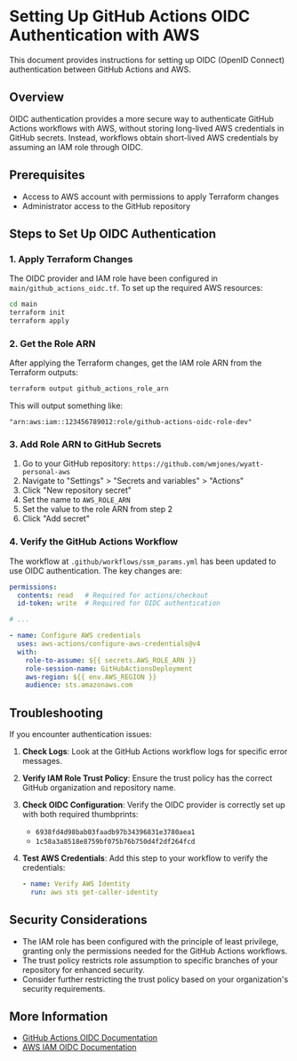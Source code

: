 # Setting Up GitHub Actions OIDC Authentication with AWS

This document provides instructions for setting up OIDC (OpenID Connect) authentication between GitHub Actions and AWS.

## Overview

OIDC authentication provides a more secure way to authenticate GitHub Actions workflows with AWS, without storing long-lived AWS credentials in GitHub secrets. Instead, workflows obtain short-lived AWS credentials by assuming an IAM role through OIDC.

## Prerequisites

- Access to AWS account with permissions to apply Terraform changes
- Administrator access to the GitHub repository

## Steps to Set Up OIDC Authentication

### 1. Apply Terraform Changes

The OIDC provider and IAM role have been configured in `main/github_actions_oidc.tf`. To set up the required AWS resources:

```bash
cd main
terraform init
terraform apply
```

### 2. Get the Role ARN

After applying the Terraform changes, get the IAM role ARN from the Terraform outputs:

```bash
terraform output github_actions_role_arn
```

This will output something like:
```
"arn:aws:iam::123456789012:role/github-actions-oidc-role-dev"
```

### 3. Add Role ARN to GitHub Secrets

1. Go to your GitHub repository: `https://github.com/wmjones/wyatt-personal-aws`
2. Navigate to "Settings" > "Secrets and variables" > "Actions"
3. Click "New repository secret"
4. Set the name to `AWS_ROLE_ARN`
5. Set the value to the role ARN from step 2
6. Click "Add secret"

### 4. Verify the GitHub Actions Workflow 

The workflow at `.github/workflows/ssm_params.yml` has been updated to use OIDC authentication. The key changes are:

```yaml
permissions:
  contents: read   # Required for actions/checkout
  id-token: write  # Required for OIDC authentication

# ...

- name: Configure AWS credentials
  uses: aws-actions/configure-aws-credentials@v4
  with:
    role-to-assume: ${{ secrets.AWS_ROLE_ARN }}
    role-session-name: GitHubActionsDeployment
    aws-region: ${{ env.AWS_REGION }}
    audience: sts.amazonaws.com
```

## Troubleshooting

If you encounter authentication issues:

1. **Check Logs**: Look at the GitHub Actions workflow logs for specific error messages.

2. **Verify IAM Role Trust Policy**: Ensure the trust policy has the correct GitHub organization and repository name.

3. **Check OIDC Configuration**: Verify the OIDC provider is correctly set up with both required thumbprints:
   - `6938fd4d98bab03faadb97b34396831e3780aea1`
   - `1c58a3a8518e8759bf075b76b750d4f2df264fcd`

4. **Test AWS Credentials**: Add this step to your workflow to verify the credentials:
   ```yaml
   - name: Verify AWS Identity
     run: aws sts get-caller-identity
   ```

## Security Considerations

- The IAM role has been configured with the principle of least privilege, granting only the permissions needed for the GitHub Actions workflows.
- The trust policy restricts role assumption to specific branches of your repository for enhanced security.
- Consider further restricting the trust policy based on your organization's security requirements.

## More Information

- [GitHub Actions OIDC Documentation](https://docs.github.com/en/actions/deployment/security-hardening-your-deployments/configuring-openid-connect-in-amazon-web-services)
- [AWS IAM OIDC Documentation](https://docs.aws.amazon.com/IAM/latest/UserGuide/id_roles_providers_create_oidc.html)